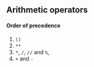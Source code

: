 ## Arithmetic operators

#### Order of precedence

1. `()`
1. `**`
1. `*`, `/`, `//` and `%`,
1. `+` and `-`
